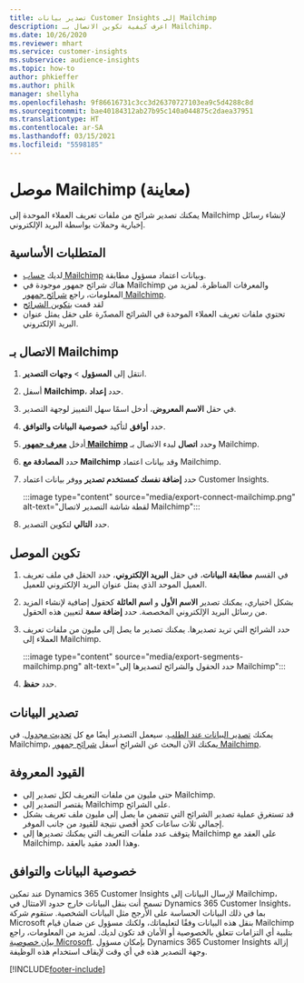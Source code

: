 ```yaml
---
title: تصدير بيانات Customer Insights إلى Mailchimp
description: اعرف كيفية تكوين الاتصال بـ Mailchimp.
ms.date: 10/26/2020
ms.reviewer: mhart
ms.service: customer-insights
ms.subservice: audience-insights
ms.topic: how-to
author: phkieffer
ms.author: philk
manager: shellyha
ms.openlocfilehash: 9f86616731c3cc3d26370727103ea9c5d4288c8d
ms.sourcegitcommit: bae40184312ab27b95c140a044875c2daea37951
ms.translationtype: HT
ms.contentlocale: ar-SA
ms.lasthandoff: 03/15/2021
ms.locfileid: "5598185"
---
```

# <a name="connector-for-mailchimp-preview"></a>موصل Mailchimp (معاينة)

يمكنك تصدير شرائح من ملفات تعريف العملاء الموحدة إلى Mailchimp لإنشاء رسائل إخبارية وحملات بواسطة البريد الإلكتروني.

## <a name="prerequisites"></a>المتطلبات الأساسية

-   لديك [حساب Mailchimp](https://mailchimp.com/) وبيانات اعتماد مسؤول مطابقة.
-   هناك شرائح جمهور موجودة في Mailchimp والمعرفات المناظرة. لمزيد من المعلومات، راجع [شرائح جمهور Mailchimp](https://mailchimp.com/help/create-audience/).
-   لقد قمت [بتكوين الشرائح](segments.md)
-   تحتوي ملفات تعريف العملاء الموحدة في الشرائح المصدّرة على حقل يمثل عنوان البريد الإلكتروني.

## <a name="connect-to-mailchimp"></a>الاتصال بـ Mailchimp

1. انتقل إلى **المسؤول** > **وجهات التصدير**.

1. أسفل **Mailchimp**، حدد **إعداد**.

1. في حقل **الاسم المعروض**، أدخل اسمًا سهل التمييز لوجهة التصدير.

1. حدد **أوافق** لتأكيد **خصوصية البيانات والتوافق‬**.

1. أدخل **[معرف جمهور Mailchimp](https://mailchimp.com/help/find-audience-id/)** وحدد **اتصال** لبدء الاتصال بـ Mailchimp.

1. حدد **المصادقة مع Mailchimp** وقد بيانات اعتماد Mailchimp.

1. حدد **إضافة نفسك كمستخدم تصدير** ووفر بيانات اعتماد Customer Insights.

   :::image type="content" source="media/export-connect-mailchimp.png" alt-text="لقطة شاشة التصدير لاتصال Mailchimp":::

1. حدد **التالي** لتكوين التصدير.

## <a name="configure-the-connector"></a>تكوين الموصل

1. في القسم **مطابقة البيانات**، في حقل **البريد الإلكتروني**، حدد الحقل في ملف تعريف العميل الموحد الذي يمثل عنوان البريد الإلكتروني للعميل. 

1. بشكل اختياري، يمكنك تصدير **الاسم الأول** و **اسم العائلة** كحقول إضافية لإنشاء المزيد من رسائل البريد الإلكتروني المخصصة. حدد **إضافة سمة** لتعيين هذه الحقول.

1. حدد الشرائح التي تريد تصديرها. يمكنك تصدير ما يصل إلى مليون من ملفات تعريف العملاء إلى Mailchimp.

   :::image type="content" source="media/export-segments-mailchimp.png" alt-text="حدد الحقول والشرائح لتصديرها إلى Mailchimp":::

1. حدد **حفظ**.

## <a name="export-the-data"></a>تصدير البيانات

يمكنك [تصدير البيانات عند الطلب](export-destinations.md). سيعمل التصدير أيضًا مع كل [تحديث مجدول](system.md#schedule-tab). في Mailchimp، يمكنك الآن البحث عن الشرائح أسفل [شرائح جمهور Mailchimp](https://mailchimp.com/help/create-audience/).

## <a name="known-limitations"></a>القيود المعروفة

- حتى مليون من ملفات التعريف لكل تصدير إلى Mailchimp.
- يقتصر التصدير إلى Mailchimp على الشرائح.
- قد تستغرق عملية تصدير الشرائح التي تتضمن ما يصل إلى مليون ملف تعريف بشكل إجمالي ثلاث ساعات كحدٍ أقصى نتيجة للقيود من جانب الموفر. 
- يتوقف عدد ملفات التعريف التي يمكنك تصديرها إلى Mailchimp على العقد مع Mailchimp، وهذا العدد مقيد بالعقد.

## <a name="data-privacy-and-compliance"></a>خصوصية البيانات والتوافق

عند تمكين Dynamics 365 Customer Insights لإرسال البيانات إلى Mailchimp، تسمح أنت بنقل البيانات خارج حدود الامتثال في Dynamics 365 Customer Insights، بما في ذلك البيانات الحساسة على الأرجح مثل البيانات الشخصية. ستقوم شركة Microsoft بنقل هذه البيانات وفقًا لتعليماتك، ولكنك مسؤول عن ضمان قيام Mailchimp بتلبية أي التزامات تتعلق بالخصوصية أو الأمان قد تكون لديك. لمزيد من المعلومات، راجع [بيان خصوصية Microsoft](https://go.microsoft.com/fwlink/?linkid=396732).
بإمكان مسؤول Dynamics 365 Customer Insights إزالة وجهة التصدير هذه في أي وقت لإيقاف استخدام هذه الوظيفة.


[!INCLUDE[footer-include](../includes/footer-banner.md)]